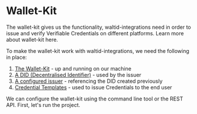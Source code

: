 # Wallet-Kit

The wallet-kit gives us the functionality, waltid-integrations need in order to issue and verify Verifiable Credentials on different platforms. Learn more about wallet-kit here.

To make the wallet-kit work with waltid-integrations, we need the following in place:

1. [The Wallet-Kit](local-setup.md) - up and running on our machine
2. [A DID (Decentralised Identifier)](create-a-did/) - used by the issuer
3. [A configured issuer](configure-issuer.md) - referencing the DID created previously
4. [Credential Templates](credential-templates/) - used to issue Credentials to the end user

We can configure the wallet-kit using the command line tool or the REST API. First, let's run the project.
